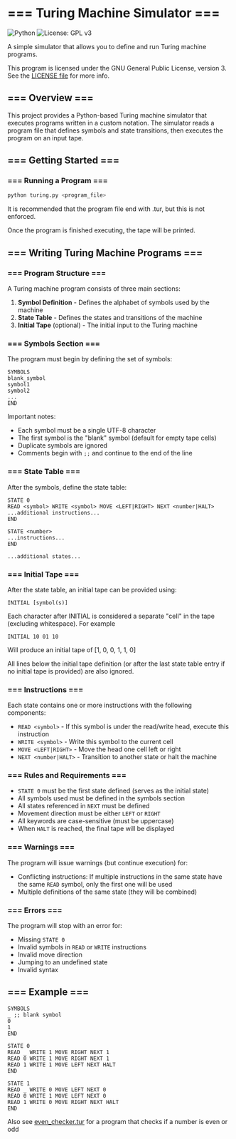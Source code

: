 # === Turing Machine Simulator ===

![Python](https://img.shields.io/badge/Python-3.10+-blue)
![License: GPL v3](https://img.shields.io/badge/License-GPLv3-blue.svg)

A simple simulator that allows you to define and run Turing machine programs.

This program is licensed under the GNU General Public License, version 3. See the [LICENSE file](/LICENSE) for more info.

## === Overview ===

This project provides a Python-based Turing machine simulator that executes programs written in a custom notation. The simulator reads a program file that defines symbols and state transitions, then executes the program on an input tape.

## === Getting Started ===

### === Running a Program ===

```bash
python turing.py <program_file>
```

It is recommended that the program file end with .tur, but this is not enforced.

Once the program is finished executing, the tape will be printed.

## === Writing Turing Machine Programs ===

### === Program Structure ===

A Turing machine program consists of three main sections:

1. **Symbol Definition** - Defines the alphabet of symbols used by the machine
2. **State Table** - Defines the states and transitions of the machine
3. **Initial Tape** (optional) - The initial input to the Turing machine

### === Symbols Section ===

The program must begin by defining the set of symbols:

```turing-machine
SYMBOLS
blank_symbol
symbol1
symbol2
...
END
```

Important notes:

- Each symbol must be a single UTF-8 character
- The first symbol is the "blank" symbol (default for empty tape cells)
- Duplicate symbols are ignored
- Comments begin with `;;` and continue to the end of the line

### === State Table ===

After the symbols, define the state table:

```turing-machine
STATE 0
READ <symbol> WRITE <symbol> MOVE <LEFT|RIGHT> NEXT <number|HALT>
...additional instructions...
END

STATE <number>
...instructions...
END

...additional states...
```

### === Initial Tape ===

After the state table, an initial tape can be provided using:

```turing-machine
INITIAL [symbol(s)]
```

Each character after INITIAL is considered a separate "cell" in the tape (excluding whitespace). For example

```turing-machine
INITIAL 10 01 10
```

Will produce an initial tape of [1, 0, 0, 1, 1, 0]

All lines below the initial tape definition (or after the last state table entry if no initial tape is provided) are also ignored.

### === Instructions ===

Each state contains one or more instructions with the following components:

- `READ <symbol>` - If this symbol is under the read/write head, execute this instruction
- `WRITE <symbol>` - Write this symbol to the current cell
- `MOVE <LEFT|RIGHT>` - Move the head one cell left or right
- `NEXT <number|HALT>` - Transition to another state or halt the machine

### === Rules and Requirements ===

- `STATE 0` must be the first state defined (serves as the initial state)
- All symbols used must be defined in the symbols section
- All states referenced in `NEXT` must be defined
- Movement direction must be either `LEFT` or `RIGHT`
- All keywords are case-sensitive (must be uppercase)
- When `HALT` is reached, the final tape will be displayed

### === Warnings ===

The program will issue warnings (but continue execution) for:

- Conflicting instructions: If multiple instructions in the same state have the same `READ` symbol, only the first one will be used
- Multiple definitions of the same state (they will be combined)

### === Errors ===

The program will stop with an error for:

- Missing `STATE 0`
- Invalid symbols in `READ` or `WRITE` instructions
- Invalid move direction
- Jumping to an undefined state
- Invalid syntax

## === Example ===

```turing-machine
SYMBOLS
_ ;; blank symbol
0
1
END

STATE 0
READ _ WRITE 1 MOVE RIGHT NEXT 1
READ 0 WRITE 1 MOVE RIGHT NEXT 1
READ 1 WRITE 1 MOVE LEFT NEXT HALT
END

STATE 1
READ _ WRITE 0 MOVE LEFT NEXT 0
READ 0 WRITE 1 MOVE LEFT NEXT 0
READ 1 WRITE 0 MOVE RIGHT NEXT HALT
END
```

Also see [even_checker.tur](even_checker.tur) for a program that checks if a number is even or odd

